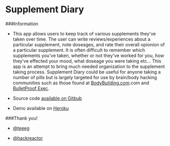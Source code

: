 # Supplement Diary

###Information

* This app allows users to keep track of various supplements they've taken over time. The user can
write reviews/experiences about a particular supplement, note doseages, and rate their overall opionion of a particular supplement. It is often difficult to remember which supplements you've taken, whether or not they've worked for you, how they've effected your mood, what doseage you were taking etc... This app is an attempt to bring much needed organization to the supplement taking process. Supplement Diary could be useful for anyone taking a number of pills but is largely targeted for use by brain/body hacking communities such as those found at [BodyBuilding.com](http://www.bodybuilding.com/).com and [BulletProof Exec]( http://www.bulletproofexec.com).

* Source code [available on Gitbub](https://github.com/alexhawkins/supplement-diary) 

* Demo available on [Heroku](http://www.supplement-diary.com/)

###Thank you!

* [@teeeg](https://github.com/teeeg/)

* [@hackreactor](https://github.com/hackreactor/)